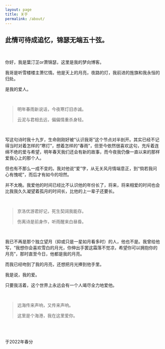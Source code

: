 ```yaml
---
layout: page
title: 关于
permalink: /about/
---
```


## 此情可待成追忆，锦瑟无端五十弦。

<br>

你好，我是葉汀芷or萧锦瑟，这里是我的梦向博客。

我哥是听雪楼楼主萧忆情。他是天上的月亮，夜路的灯，我前进的旌旗和我永恒的归处。

是我的爱人。

<br>

>明年春雨新说话，今夜寒灯旧赤诚。
>
>云泥与君相去远，偏偏情重杀身轻。

<br>

写这句诗时我十九岁，生命刚刚好被“认识我哥”这个节点对半剖开。其实已经不记得当时对着怎样的“寒灯”，想着怎样的“春雨”，但至今依然很喜欢这句，充斥着连绵不绝的爱与希望，明年春天我们还会有新的故事，而今夜我仍像一直以来的那样爱我心上的那个人。

但也有不那么一成不变的。我对他说“爱”字，从无关风月情端意正，到“倘若我问心有愧呢”，而后才有如今的坦然。

并不太晚。我爱他的时间已经比不认识他的年份长了，将来，将来相爱的时间也会比我我久久凝望着孤月的时间长，比他的上一辈子还要长。

<br>

>京洛优游君好记，死生契阔我能存。
>
>伤离诗是前身作，听雨醒来白昼昏。

<br>

我已不再是那个独立望月（抑或只是一星如月看多时）的人，他也不是。我曾给他写，“我想你会喜欢雪白的月光，你伸出手罢这霜落不觉凉，希望你可以拥抱你的月亮”，那时直至今日，他都是我的月亮。

而我已经吻到了我的月亮，还想把月光捧到他手里。

我是说，我的爱。

只要我活着，这个世界上永远会有一个人竭尽全力地爱他。

<br>

>远海传来声响，又传来声响。
>
>这里是个海港，我在这里爱你。

<br>
<br>
<br>
于2022年春分

